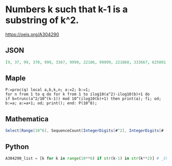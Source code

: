 # Numbers k such that k\-1 is a substring of k^2\.
https://oeis.org/A304290
## JSON
```JSON
[9, 37, 99, 370, 999, 3367, 9999, 22186, 99999, 221860, 333667, 625001, 625009, 859415, 926968, 999999, 1507152, 3125001, 3701562, 7012141, 9375009, 9999999, 20506249, 28658098, 33336667, 46875009, 78125001, 79632152, 86609391, 98089448, 99999999, 306481073]
```
## Maple
```Maple
P:=proc(q) local a,b,k,n; a:=2; b:=1;
for n from 1 to q do for k from 1 to ilog10(a^2)-ilog10(b)+1 do
if b=trunc(a^2/10^(k-1)) mod 10^(ilog10(b)+1) then print(a); fi; od;
b:=a; a:=a+1; od; print(); end: P(10^8);
```
## Mathematica
```Mathematica
Select[Range[10^6], SequenceCount[IntegerDigits[#^2], IntegerDigits[# - 1]] > 0 &] (* _Michael De Vlieger_, May 27 2018 *)
```
## Python
```Python
A304290_list = [k for k in range(10**6) if str(k-1) in str(k**2)] # _Chai Wah Wu_, Oct 22 2018
```
